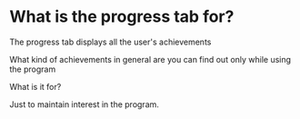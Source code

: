 # What is the progress tab for?

The progress tab displays all the user's achievements

What kind of achievements in general are you can find out only while using the program

What is it for?

Just to maintain interest in the program.

